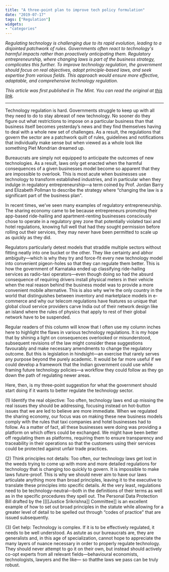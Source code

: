 ```yaml
---
title: "A three-point plan to improve tech policy formulation"
date: "2019-07-17"
tags: ["Regulation"]
widgets: 
- "categories"
---
```


*Regulating technology is challenging due to its rapid evolution, leading to a disjointed patchwork of rules. Governments often react to technology's harmful impacts rather than proactively anticipating them. Regulatory entrepreneurship, where changing laws is part of the business strategy, complicates this further. To improve technology regulation, the government should focus on real objectives, adopt principle-based laws, and seek expertise from various fields. This approach would ensure more effective, adaptable, and comprehensive technology regulation.*
<!--more-->

*This article was first published in The Mint. You can read the original at [this link](https://www.livemint.com/opinion/columns/opinion-a-three-point-plan-to-improve-tech-policy-formulation-1563296823102.html).*

---

Technology regulation is hard. Governments struggle to keep up with all they need to do to stay abreast of new technology. No sooner do they figure out what restrictions to impose on a particular business than that business itself becomes yesterday’s news and they find themselves having to deal with a whole new set of challenges. As a result, the regulations that govern the sector are a patchwork quilt of rules, guidelines and notifications that individually make sense but when viewed as a whole look like something Piet Mondrian dreamed up.

Bureaucrats are simply not equipped to anticipate the outcomes of new technologies. As a result, laws only get enacted when the harmful consequences of a given businesses model become so apparent that they are impossible to overlook. This is most acute when businesses use technology to transform established industries, and in particular when they indulge in regulatory entrepreneurship—a term coined by Prof. Jordan Barry and Elizabeth Pollman to describe the strategy where “changing the law is a significant part of the business plan".

In recent times, we’ve seen many examples of regulatory entrepreneurship. The sharing economy came to be because entrepreneurs promoting their app-based ride-hailing and apartment-renting businesses consciously chose to operate in a regulatory grey zone that potentially violated taxi and hotel regulations, knowing full well that had they sought permission before rolling out their services, they may never have been permitted to scale up as quickly as they did.

Regulators particularly detest models that straddle multiple sectors without fitting neatly into one bucket or the other. They like certainty and abhor ambiguity—which is why they try and force-fit every new technology model into convenient pigeon-holes so that they can regulate them better. This is how the government of Karnataka ended up classifying ride-hailing services as radio-taxi operators—even though doing so had the absurd consequence of requiring drivers install physical meters in their vehicle when the real reason behind the business model was to provide a more convenient mobile alternative. This is also why we’re the only country in the world that distinguishes between inventory and marketplace models in e-commerce and why our telecom regulations have features so unique that global cloud service providers carve India out of their network design like an island where the rules of physics that apply to rest of their global network have to be suspended.

Regular readers of this column will know that I often use my column inches here to highlight the flaws in various technology regulations. It is my hope that by shining a light on consequences overlooked or misunderstood, subsequent revisions of the law might consider these suggestions favourably and make necessary amendments to change the regulatory outcome. But this is legislation in hindsight—an exercise that rarely serves any purpose beyond the purely academic. It would be far more useful if we could develop a framework that the Indian government could use while framing future technology policies—a workflow they could follow as they go down the path of regulating newer areas.

Here, then, is my three-point suggestion for what the government should start doing if it wants to better regulate the technology sector.

(1) Identify the real objective: Too often, technology laws end up missing the real issues they should be addressing, focusing instead on hot-button issues that we are led to believe are more immediate. When we regulated the sharing economy, our focus was on making these new business models comply with the rules that taxi companies and hotel businesses had to follow. As a matter of fact, all these businesses were doing was providing a platform on which offers could be exchanged. We might have been better off regulating them as platforms, requiring them to ensure transparency and traceability in their operations so that the customers using their services could be protected against unfair trade practices.

(2) Think principles not details: Too often, our technology laws get lost in the weeds trying to come up with more and more detailed regulations for technology that is changing too quickly to govern. It is impossible to make laws future-proof. This is why we should never aim to have our laws articulate anything more than broad principles, leaving it to the executive to translate these principles into specific details. At the very least, regulations need to be technology-neutral—both in the definitions of their terms as well as in the specific procedures they spell out. The Personal Data Protection Bill drafted by the [[[[Justice Srikrishna]] Committee]] is an excellent example of how to set out broad principles in the statute while allowing for a greater level of detail to be spelled out through “codes of practice" that are issued subsequently.

(3) Get help: Technology is complex. If it is to be effectively regulated, it needs to be well understood. As astute as our bureaucrats are, they are generalists and, in this age of specialization, cannot hope to appreciate the many layers of nuance necessary in order to properly regulate technology. They should never attempt to go it on their own, but instead should actively co-opt experts from all relevant fields—behavioural economists, technologists, lawyers and the like— so thatthe laws we pass can be truly robust.

